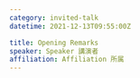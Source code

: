 ```yaml
---
category: invited-talk
datetime: 2021-12-13T09:55:00Z

title: Opening Remarks
speaker: Speaker 講演者
affiliation: Affiliation 所属
---
```

